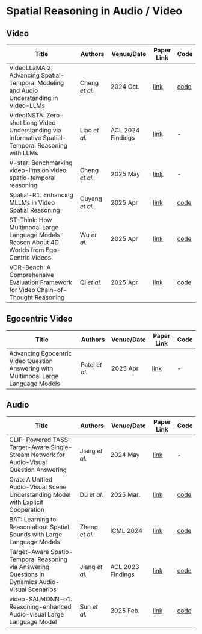 # Spatial Reasoning in Audio / Video

## Video
| Title                                                                                             | Authors       | Venue/Date       | Paper Link                                   | Code                                         | 
|---------------------------------------------------------------------------------------------------|----------------------------------------------|----------------------------------------------|------------------|------------------|
| VideoLLaMA 2: Advancing Spatial-Temporal Modeling and Audio Understanding in Video-LLMs | Cheng *et al.* | 2024 Oct. | [link](https://arxiv.org/pdf/2406.07476) | [code](https://github.com/DAMO-NLP-SG/VideoLLaMA2) |
| VideoINSTA: Zero-shot Long Video Understanding via Informative Spatial-Temporal Reasoning with LLMs | Liao *et al.* | ACL 2024 Findings | [link](https://arxiv.org/pdf/2409.20365) | - |
| V-star: Benchmarking video-llms on video spatio-temporal reasoning | Cheng *et al.* | 2025 May | [link](https://arxiv.org/pdf/2503.11495) | - |
| Spatial-R1: Enhancing MLLMs in Video Spatial Reasoning | Ouyang *et al.* | 2025 Apr | [link](https://arxiv.org/pdf/2504.01805) | [code](https://github.com/OuyangKun10/Spatial-R1) | 
| ST-Think: How Multimodal Large Language Models Reason About 4D Worlds from Ego-Centric Videos | Wu *et al.* | 2025 Apr | [link](https://arxiv.org/pdf/2503.12542) | [code](https://github.com/WPR001/Ego-ST) | 
| VCR-Bench: A Comprehensive Evaluation Framework for Video Chain-of-Thought Reasoning | Qi *et al.* | 2025 Apr | [link](https://arxiv.org/pdf/2504.07956) | [code](https://github.com/zhishuifeiqian/VCR-Bench) |

## Egocentric Video
| Title                                                                                             | Authors       | Venue/Date       | Paper Link                                   | Code                                         | 
|---------------------------------------------------------------------------------------------------|----------------------------------------------|----------------------------------------------|------------------|------------------|
| Advancing Egocentric Video Question Answering with Multimodal Large Language Models | Patel  *et al.* | 2025 Apr | [link](https://arxiv.org/pdf/2504.04550) | - | 

## Audio
| Title                                                                                             | Authors       | Venue/Date       | Paper Link                                   | Code                                         | 
|---------------------------------------------------------------------------------------------------|----------------------------------------------|----------------------------------------------|------------------|------------------|
| CLIP-Powered TASS: Target-Aware Single-Stream Network for Audio-Visual Question Answering | Jiang *et al.* | 2024 May | [link]([https://arxiv.org/pdf/2406.07476](https://arxiv.org/pdf/2405.07451)) | - |
| Crab: A Unified Audio-Visual Scene Understanding Model with Explicit Cooperation | Du *et al.* | 2025 Mar. | [link](https://arxiv.org/pdf/2503.13068) | [code](https://github.com/GeWu-Lab/Crab) | 
| BAT: Learning to Reason about Spatial Sounds with Large Language Models | Zheng *et al.* | ICML 2024 | [link](https://arxiv.org/pdf/2402.01591) | [code](https://github.com/zszheng147/Spatial-AST) |
| Target-Aware Spatio-Temporal Reasoning via Answering Questions in Dynamics Audio-Visual Scenarios | Jiang *et al.* | ACL 2023 Findings | [link]() | [code](https://arxiv.org/pdf/2305.12397) | - | 
| video-SALMONN-o1: Reasoning-enhanced Audio-visual Large Language Model | Sun *et al.* | 2025 Feb. | [link](https://arxiv.org/pdf/2502.11775) | [code](https://github.com/BriansIDP/video-SALMONN-o1) |  
